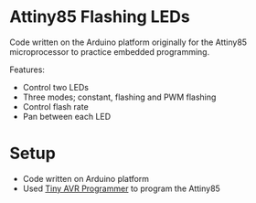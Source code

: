 # Attiny85 Flashing LEDs

Code written on the Arduino platform originally for the Attiny85 microprocessor to practice embedded programming.

Features:

* Control two LEDs
* Three modes; constant, flashing and PWM flashing
* Control flash rate
* Pan between each LED

# Setup

* Code written on Arduino platform
* Used [Tiny AVR Programmer](https://learn.sparkfun.com/tutorials/tiny-avr-programmer-hookup-guide/) to program the Attiny85
